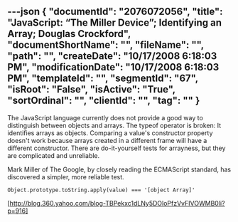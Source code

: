 ---json
{
  "documentId": "2076072056",
  "title": "JavaScript: “The Miller Device”; Identifying an Array; Douglas Crockford",
  "documentShortName": "",
  "fileName": "",
  "path": "",
  "createDate": "10/17/2008 6:18:03 PM",
  "modificationDate": "10/17/2008 6:18:03 PM",
  "templateId": "",
  "segmentId": "67",
  "isRoot": "False",
  "isActive": "True",
  "sortOrdinal": "",
  "clientId": "",
  "tag": ""
}
---

The JavaScript language currently does not provide a good way to distinguish between objects and arrays. The typeof operator is broken: It identifies arrays as objects. Comparing a value's constructor property doesn't work because arrays created in a different frame will have a different constructor. There are do-it-yourself tests for arrayness, but they are complicated and unreliable.

Mark Miller of The Google, by closely reading the ECMAScript standard, has discovered a simpler, more reliable test.

    Object.prototype.toString.apply(value) === '[object Array]'

[http://blog.360.yahoo.com/blog-TBPekxc1dLNy5DOloPfzVvFIVOWMB0li?p=916]
